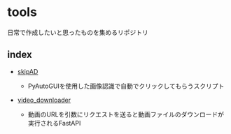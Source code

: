 # tools
日常で作成したいと思ったものを集めるリポジトリ

## index
- [skipAD](/skipAD/README.md)
    - PyAutoGUIを使用した画像認識で自動でクリックしてもらうスクリプト

- [video_downloader](/video_downloader/README.md)
    - 動画のURLを引数にリクエストを送ると動画ファイルのダウンロードが実行されるFastAPI
